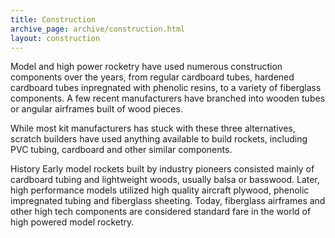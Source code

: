 ```yaml
---
title: Construction
archive_page: archive/construction.html
layout: construction
---
```

Model and high power rocketry have used numerous construction components over the years, from regular cardboard tubes, hardened cardboard tubes inpregnated with phenolic resins, to a variety of fiberglass components.
A few recent manufacturers have branched into wooden tubes or angular airframes built of wood pieces.

While most kit manufacturers has stuck with these three alternatives, scratch builders have used anything available to build rockets, including PVC tubing, cardboard and other similar components.

History Early model rockets built by industry pioneers consisted mainly of cardboard tubing and lightweight woods, usually balsa or basswood.
Later, high performance models utilized high quality aircraft plywood, phenolic impregnated tubing and fiberglass sheeting.
Today, fiberglass airframes and other high tech components are considered standard fare in the world of high powered model rocketry.

